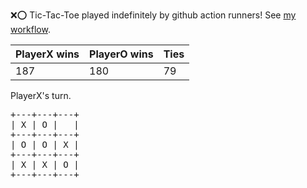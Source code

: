 :x::o: Tic-Tac-Toe played indefinitely by github action runners! See [my workflow](.github/workflows/play.yaml).

|PlayerX wins|PlayerO wins|Ties|
|-|-|-|
|187|180|79|

PlayerX's turn.

<pre>
+---+---+---+
| X | O |   |
+---+---+---+
| O | O | X |
+---+---+---+
| X | X | O |
+---+---+---+
</pre>